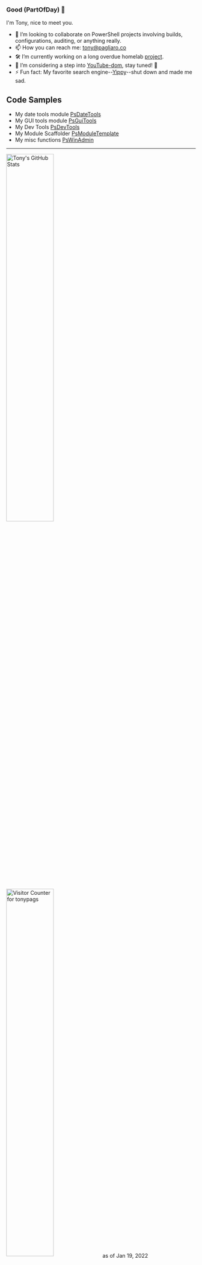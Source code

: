 ### Good $($PartOfDay) 👋
I'm Tony, nice to meet you. 

- 👥 I’m looking to collaborate on PowerShell projects involving builds, configurations, auditing, or anything really. 
- 📫 How you can reach me: [tony@pagliaro.co](mailto:tony@pagliaro.co)
- 🛠 I’m currently working on a long overdue homelab [project](https://github.com/tonypags/resume/blob/master/Personal-Projects.md#roadmap).
- 🔭 I’m considering a step into [YouTube-dom](https://www.youtube.com/channel/UCk6sSugylilH0HmzWxrpn5A), stay tuned! 👀
- ⚡ Fun fact: My favorite search engine--[Yippy](https://yippy.com)--shut down and made me sad.


## Code Samples
- My date tools module [PsDateTools](https://github.com/tonypags/PsDateTools/)
- My GUI tools module [PsGuiTools](https://github.com/tonypags/PsGuiTools)
- My Dev Tools [PsDevTools](https://github.com/tonypags/PsDevTools)
- My Module Scaffolder [PsModuleTemplate](https://github.com/tonypags/PsModuleTemplate)
- My misc functions [PsWinAdmin](https://github.com/tonypags/PsWinAdmin)
<!--
- 💬 Ask me about 
- 📢 PSA: 
- 🌱 I’m currently taking courses for Microsoft [Azure certifications](https://docs.microsoft.com/en-us/users/tony-3972/).
-->

---

<img align="left" width="50%" alt="Tony's GitHub Stats" src="https://github-readme-stats.vercel.app/api?username=tonypags&show_icons=true&count_private=true" />

<img align="center" width="50%" alt="Visitor Counter for tonypags" src="https://pimp-my-readme.webapp.io/pimp-my-readme/visitor-counter?page=tonypags" /> as of Jan 19, 2022
